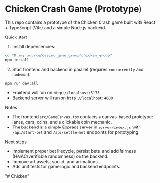 # Chicken Crash Game (Prototype)

This repo contains a prototype of the Chicken Crash game built with React + TypeScript (Vite) and a simple Node.js backend.

Quick start

1. Install dependencies:

```bash
cd "D:/my source/casino_game_group/chicken_group"
npm install
```

2. Start frontend and backend in parallel (requires `concurrently` and `nodemon`):

```bash
npm run dev:all
```

- Frontend will run on `http://localhost:5173`
- Backend server will run on `http://localhost:4000`

Notes

- The frontend `src/GameCanvas.tsx` contains a canvas-based prototype: lanes, cars, coins, and a clickable coin mechanic.
- The backend is a simple Express server in `server/index.js` with `/api/start-bet` and `/api/settle-bet` endpoints for prototyping.

Next steps

- Implement proper bet lifecycle, persist bets, and add fairness (HMAC/verifiable randomness) on the backend.
- Improve art assets, sound, and animations.
- Add unit tests for game logic and backend endpoints.

"# Chicken" 
